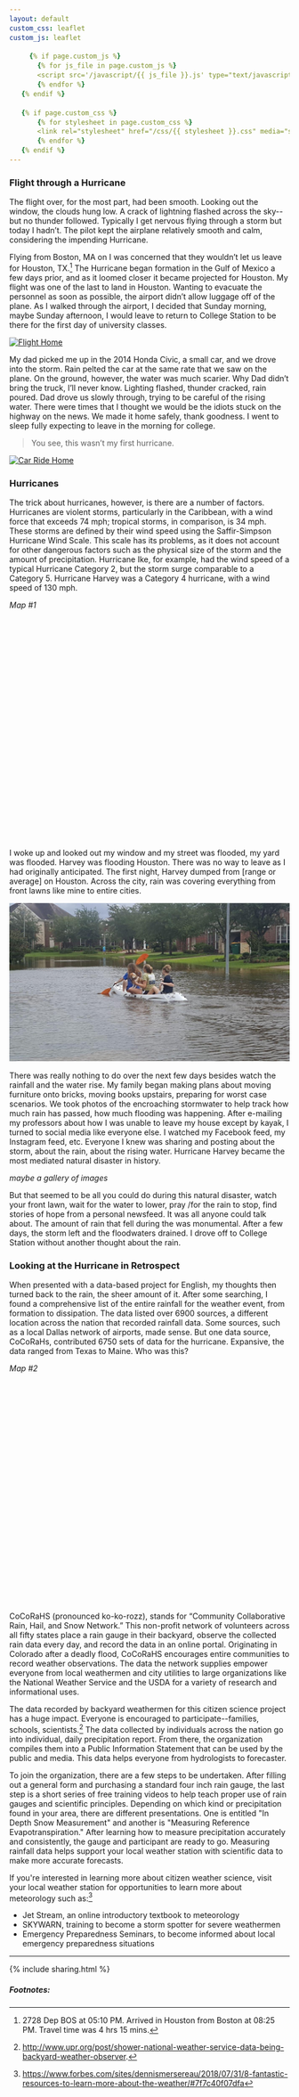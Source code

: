 ```yaml
---
layout: default
custom_css: leaflet
custom_js: leaflet

     {% if page.custom_js %}
       {% for js_file in page.custom_js %}
       <script src='/javascript/{{ js_file }}.js' type="text/javascript"></script>
       {% endfor %}
   {% endif %}

   {% if page.custom_css %}
       {% for stylesheet in page.custom_css %}
       <link rel="stylesheet" href="/css/{{ stylesheet }}.css" media="screen" type="text/css">
       {% endfor %}
   {% endif %}
---
```


### Flight through a Hurricane

The flight over, for the most part, had been smooth. Looking out the window, the clouds hung low. A crack of lightning flashed across the sky--but no thunder followed. Typically I get nervous flying through a storm but today I hadn’t. The pilot kept the airplane relatively smooth and calm, considering the impending Hurricane.

Flying from Boston, MA on I was concerned that they wouldn’t let us leave for Houston, TX.[^1] The Hurricane began formation in the Gulf of Mexico a few days prior, and as it loomed closer it became projected for Houston. My flight was one of the last to land in Houston. Wanting to evacuate the personnel as soon as possible, the airport didn’t allow luggage off of the plane. As I walked through the airport, I decided that Sunday morning, maybe Sunday afternoon, I would leave to return to College Station to be there for the first day of university classes.  

[![Flight Home](http://img.youtube.com/vi/XcU3w8aY-xk/0.jpg)](https://youtu.be/XcU3w8aY-xk)

My dad picked me up in the 2014 Honda Civic, a small car, and we drove into the storm. Rain pelted the car at the same rate that we saw on the plane. On the ground, however, the water was much scarier. Why Dad didn’t bring the truck, I’ll never know. Lighting flashed, thunder cracked, rain poured. Dad drove us slowly through, trying to be careful of the rising water. There were times that I thought we would be the idiots stuck on the highway on the news. We made it home safely, thank goodness. I went to sleep fully expecting to leave in the morning for college.

> You see, this wasn’t my first hurricane.

[![Car Ride Home](https://img.youtube.com/vi/sEUkP2Z39hE/0.jpg)](https://www.youtube.com/watch?v=sEUkP2Z39hE)

### Hurricanes

The trick about hurricanes, however, is there are a number of factors. Hurricanes are violent storms, particularly in the Caribbean, with a wind force that exceeds 74 mph; tropical storms, in comparison, is 34 mph. These storms are defined by their wind speed using the Saffir-Simpson Hurricane Wind Scale. This scale has its problems, as it does not account for other dangerous factors such as the physical size of the storm and the amount of precipitation. Hurricane Ike, for example, had the wind speed of a typical Hurricane Category 2, but the storm surge comparable to a Category 5. Hurricane Harvey was a Category 4 hurricane, with a wind speed of 130 mph.

*Map #1*
<div id="map1" class="map leaflet-container" style="width: 700px; height: 400px; position: relative;"></div>
<script src="https://cdn.jsdelivr.net/gh/aclloyd97/LeafletHeatMap/blob/master/index.html"></script>

I woke up and looked out my window and my street was flooded, my yard was flooded. Harvey was flooding Houston. There was no way to leave as I had originally anticipated. The first night, Harvey dumped from [range or average] on Houston. Across the city, rain was covering everything from front lawns like mine to entire cities.

[![Flooded Streets](https://raw.githubusercontent.com/aclloyd97/LeafletHeatMap/master/images/IMG-20170827-WA0028.jpg)](https://youtu.be/i_ZaAlJTPFg)

There was really nothing to do over the next few days besides watch the rainfall and the water rise. My family began making plans about moving furniture onto bricks, moving books upstairs, preparing for worst case scenarios. We took photos of the encroaching stormwater to help track how much rain has passed, how much flooding was happening. After e-mailing my professors about how I was unable to leave my house except by kayak, I turned to social media like everyone else. I watched my Facebook feed, my Instagram feed, etc. Everyone I knew was sharing and posting about the storm, about the rain, about the rising water. Hurricane Harvey became the most mediated natural disaster in history.

*maybe a gallery of images*

But that seemed to be all you could do during this natural disaster, watch your front lawn, wait for the water to lower, pray /for the rain to stop, find stories of hope from a personal newsfeed. It was all anyone could talk about. The amount of rain that fell during the was monumental. After a few days, the storm left and the floodwaters drained. I drove off to College Station without another thought about the rain.

### Looking at the Hurricane in Retrospect

When presented with a data-based project for English, my thoughts then turned back to the rain, the sheer amount of it. After some searching, I found a comprehensive list of the entire rainfall for the weather event, from formation to dissipation. The data listed over 6900 sources, a different location across the nation that recorded rainfall data. Some sources, such as a local Dallas network of airports, made sense. But one data source, CoCoRaHs, contributed 6750 sets of data for the hurricane. Expansive, the data ranged from Texas to Maine. Who was this?

*Map #2*
<div id="map2" class="map leaflet-container" style="width: 700px; height: 400px; position: relative;"></div>
<script src="https://cdn.jsdelivr.net/gh/aclloyd97/LeafletHeatMap/blob/master/index.html"></script>

CoCoRaHS (pronounced ko-ko-rozz), stands for “Community Collaborative Rain, Hail, and Snow Network.” This non-profit network of volunteers across all fifty states place a rain gauge in their backyard, observe the collected rain data every day, and record the data in an online portal. Originating in Colorado after a deadly flood, CoCoRaHS encourages entire communities to record weather observations. The data the network supplies empower everyone from local weathermen and city utilities to large organizations like the National Weather Service and the USDA for a variety of research and informational uses.

The data recorded by backyard weathermen for this citizen science project has a huge impact. Everyone is encouraged to participate--families, schools, scientists.[^2] The data collected by individuals across the nation go into individual, daily precipitation report. From there, the organization compiles them into a Public Information Statement that can be used by the public and media. This data helps everyone from hydrologists to forecaster.

To join the organization, there are a few steps to be undertaken. After filling out a general form and purchasing a standard four inch rain gauge, the last step is a short series of free training videos to help teach proper use of rain gauges and scientific principles. Depending on which kind or precipitation found in your area, there are different presentations. One is entitled "In Depth Snow Measurement" and another is "Measuring Reference Evapotranspiration." After learning how to measure precipitation accurately and consistently, the gauge and participant are ready to go. Measuring rainfall data helps support your local weather station with scientific data to make more accurate forecasts.

If you're interested in learning more about citizen weather science, visit your local weather station for opportunities to learn more about meteorology such as:[^3]
  * Jet Stream, an online introductory textbook to meteorology
  * SKYWARN, training to become a storm spotter for severe weathermen
  * Emergency Preparedness Seminars, to become informed about local emergency preparedness situations




<hr>
{% include sharing.html %}

##### Footnotes:

[^1]: 2728 Dep BOS at 05:10 PM. Arrived in Houston from Boston at 08:25 PM. Travel time was 4 hrs 15 mins.

[^2]: http://www.upr.org/post/shower-national-weather-service-data-being-backyard-weather-observer.

[^3]: https://www.forbes.com/sites/dennismersereau/2018/07/31/8-fantastic-resources-to-learn-more-about-the-weather/#7f7c40f07dfa
